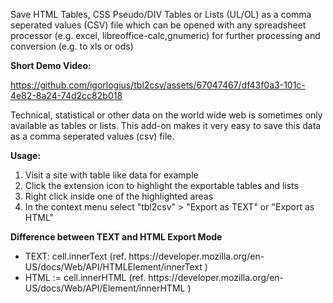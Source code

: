 Save HTML Tables, CSS Pseudo/DIV Tables or Lists (UL/OL) as a comma seperated values (CSV) file which can be opened with any spreadsheet processor (e.g. excel, libreoffice-calc,gnumeric) for further processing and conversion (e.g. to xls or ods)


<b>Short Demo Video:</b>

https://github.com/igorlogius/tbl2csv/assets/67047467/df43f0a3-101c-4e82-8a24-74d2cc82b018

Technical, statistical or other data on the world wide web is sometimes only available as tables or lists.
This add-on makes it very easy to save this data as a comma seperated values (csv) file.


<b>Usage:</b>
<ol>
    <li>Visit a site with table like data for example</li>
    <li>Click the extension icon to highlight the exportable tables and lists</li>
    <li>Right click inside one of the highlighted areas</li>
    <li>In the context menu select "tbl2csv" > "Export as TEXT" or "Export as HTML"</li>
</ol>

<b>Difference between TEXT and HTML Export Mode</b>
<ul>
<li>TEXT: cell.innerText
(ref. https://developer.mozilla.org/en-US/docs/Web/API/HTMLElement/innerText )
</li>
<li>HTML := cell.innerHTML
(ref. https://developer.mozilla.org/en-US/docs/Web/API/Element/innerHTML )
</li>
</ul>
